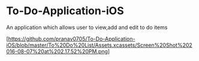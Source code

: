 # To-Do-Application-iOS
An application which allows user to view,add and edit to do items

[https://github.com/pranav0705/To-Do-Application-iOS/blob/master/To%20Do%20List/Assets.xcassets/Screen%20Shot%202016-08-07%20at%202.17.52%20PM.png]

